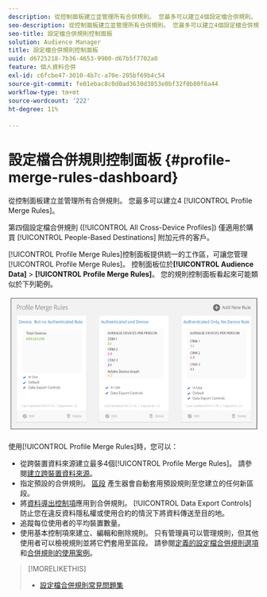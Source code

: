 ```yaml
---
description: 從控制面板建立並管理所有合併規則。 您最多可以建立4個設定檔合併規則。
seo-description: 從控制面板建立並管理所有合併規則。 您最多可以建立4個設定檔合併規則。
seo-title: 設定檔合併規則控制面板
solution: Audience Manager
title: 設定檔合併規則控制面板
uuid: d6725218-7b36-4653-9900-d67b5f7702a0
feature: 個人資料合併
exl-id: c6fcbe47-3010-4b7c-a70e-205bf69b4c54
source-git-commit: fe01ebac8c0d0ad3630d3853e0bf32f0b00f6a44
workflow-type: tm+mt
source-wordcount: '222'
ht-degree: 11%

---
```


# 設定檔合併規則控制面板 {#profile-merge-rules-dashboard}

從控制面板建立並管理所有合併規則。 您最多可以建立4 [!UICONTROL Profile Merge Rules]。

第四個設定檔合併規則 ([!UICONTROL All Cross-Device Profiles]) 僅適用於購買 [!UICONTROL People-Based Destinations] 附加元件的客戶。

[!UICONTROL Profile Merge Rules]控制面板提供統一的工作區，可讓您管理[!UICONTROL Profile Merge Rules]。 控制面板位於&#x200B;**[!UICONTROL Audience Data]** > **[!UICONTROL Profile Merge Rules]**。 您的規則控制面板看起來可能類似於下列範例。

![](assets/profile-dashboard.png)

使用[!UICONTROL Profile Merge Rules]時，您可以：

* 從跨裝置資料來源建立最多4個[!UICONTROL Profile Merge Rules]。 請參閱[建立跨裝置資料來源](merge-rules-start.md#create-data-source)。
* 指定預設的合併規則。 [區段](../segments/segment-builder.md) 產生器會自動套用預設規則至您建立的任何新區段。
* 將[資料導出控制項](../data-export-controls.md)應用到合併規則。 [!UICONTROL Data Export Controls] 防止您在違反資料隱私權或使用合約的情況下將資料傳送至目的地。
* 追蹤每位使用者的平均裝置數量。
* 使用基本控制項來建立、編輯和刪除規則。 只有管理員可以管理規則，但其他使用者可以檢視規則並將它們套用至區段。 請參閱[定義的設定檔合併規則選項](merge-rule-definitions.md)和[合併規則的使用案例](merge-rule-targeting-options.md)。

>[!MORELIKETHIS]
>
>* [設定檔合併規則常見問題集](../../faq/faq-profile-merge.md)

